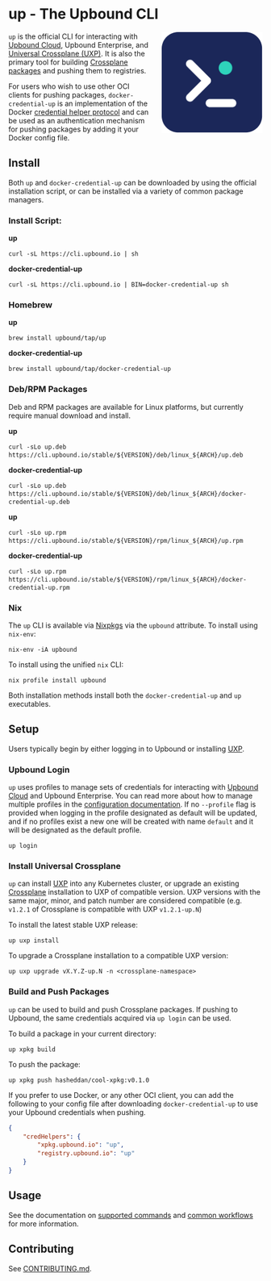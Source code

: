 # up - The Upbound CLI

<a href="https://upbound.io">
    <img align="right" style="margin-left: 20px" src="docs/media/logo.png" width=200 />
</a>

`up` is the official CLI for interacting with [Upbound Cloud], Upbound
Enterprise, and [Universal Crossplane (UXP)]. It is also the primary tool for
building [Crossplane packages] and pushing them to registries.

For users who wish to use other OCI clients for pushing packages,
`docker-credential-up` is an implementation of the Docker [credential helper
protocol] and can be used as an authentication mechanism for pushing packages by
adding it your Docker config file.

## Install

Both `up` and `docker-credential-up` can be downloaded by using the official
installation script, or can be installed via a variety of common package
managers.

### Install Script:

**up**
```
curl -sL https://cli.upbound.io | sh
```

**docker-credential-up**
```
curl -sL https://cli.upbound.io | BIN=docker-credential-up sh
```

### Homebrew

**up**
```
brew install upbound/tap/up
```

**docker-credential-up**
```
brew install upbound/tap/docker-credential-up
```

### Deb/RPM Packages

Deb and RPM packages are available for Linux platforms, but currently require
manual download and install.

**up**
```
curl -sLo up.deb https://cli.upbound.io/stable/${VERSION}/deb/linux_${ARCH}/up.deb
```

**docker-credential-up**
```
curl -sLo up.deb https://cli.upbound.io/stable/${VERSION}/deb/linux_${ARCH}/docker-credential-up.deb
```

**up**
```
curl -sLo up.rpm https://cli.upbound.io/stable/${VERSION}/rpm/linux_${ARCH}/up.rpm
```

**docker-credential-up**
```
curl -sLo up.rpm https://cli.upbound.io/stable/${VERSION}/rpm/linux_${ARCH}/docker-credential-up.rpm
```

### Nix

The `up` CLI is available via [Nixpkgs] via the `upbound` attribute. To install using
`nix-env`:

```
nix-env -iA upbound
```

To install using the unified `nix` CLI:

```
nix profile install upbound
```

Both installation methods install both the `docker-credential-up` and `up` executables.

## Setup

Users typically begin by either logging in to Upbound or installing [UXP].

### Upbound Login

`up` uses profiles to manage sets of credentials for interacting with [Upbound
Cloud] and Upbound Enterprise. You can read more about how to manage multiple
profiles in the [configuration documentation]. If no `--profile` flag is
provided when logging in the profile designated as default will be updated, and
if no profiles exist a new one will be created with name `default` and it will
be designated as the default profile.

```
up login
```

### Install Universal Crossplane

`up` can install [UXP] into any Kubernetes cluster, or upgrade an existing
[Crossplane] installation to UXP of compatible version. UXP versions with the
same major, minor, and patch number are considered compatible (e.g. `v1.2.1` of
Crossplane is compatible with UXP `v1.2.1-up.N`)

To install the latest stable UXP release:

```
up uxp install
```

To upgrade a Crossplane installation to a compatible UXP version:

```
up uxp upgrade vX.Y.Z-up.N -n <crossplane-namespace>
```

### Build and Push Packages

`up` can be used to build and push Crossplane packages. If pushing to Upbound,
the same credentials acquired via `up login` can be used.

To build a package in your current directory:

```
up xpkg build
```

To push the package:

```
up xpkg push hasheddan/cool-xpkg:v0.1.0
```

If you prefer to use Docker, or any other OCI client, you can add the following
to your config file after downloading `docker-credential-up` to use your Upbound
credentials when pushing.

```json
{
	"credHelpers": {
		"xpkg.upbound.io": "up",
		"registry.upbound.io": "up"
	}
}
```

## Usage

See the documentation on [supported commands] and [common workflows] for more
information.

## Contributing

See [CONTRIBUTING.md](CONTRIBUTING.md).

<!-- Named Links -->
[Upbound Cloud]: https://cloud.upbound.io/
[Universal Crossplane (UXP)]: https://github.com/upbound/universal-crossplane
[UXP]: https://github.com/upbound/universal-crossplane
[Crossplane packages]: https://crossplane.io/docs/v1.7/reference/xpkg.html
[credential helper protocol]: https://github.com/docker/docker-credential-helpers
[configuration documentation]: docs/configuration.md
[Crossplane]: https://crossplane.io
[supported commands]: docs/commands.md
[common workflows]: docs/workflows.md
[nixpkgs]: https://github.com/NixOS/nixpkgs